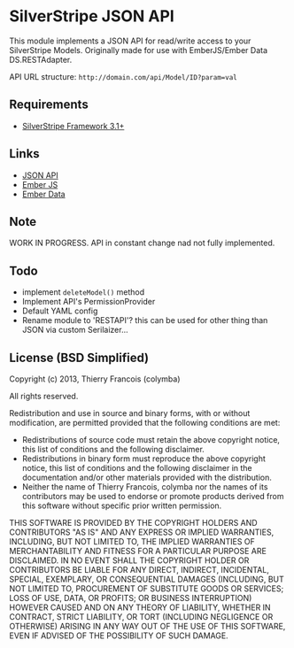 # SilverStripe JSON API

This module implements a JSON API for read/write access to your SilverStripe Models. Originally made for use with EmberJS/Ember Data DS.RESTAdapter.

API URL structure: `http://domain.com/api/Model/ID?param=val`

## Requirements
* [SilverStripe Framework 3.1+](https://github.com/silverstripe/silverstripe-framework)

## Links
* [JSON API](http://jsonapi.org)
* [Ember JS](https://github.com/emberjs/ember.js)
* [Ember Data](https://github.com/emberjs/data)

## Note
WORK IN PROGRESS. API in constant change nad not fully implemented.

## Todo
* implement `deleteModel()` method
* Implement API's PermissionProvider
* Default YAML config
* Rename module to 'RESTAPI'? this can be used for other thing than JSON via custom Serilaizer...

## License (BSD Simplified)

Copyright (c) 2013, Thierry Francois (colymba)

All rights reserved.

Redistribution and use in source and binary forms, with or without modification, are permitted provided that the following conditions are met:

 * Redistributions of source code must retain the above copyright notice, this list of conditions and the following disclaimer.
 * Redistributions in binary form must reproduce the above copyright notice, this list of conditions and the following disclaimer in the documentation and/or other materials provided with the distribution.
 * Neither the name of Thierry Francois, colymba nor the names of its contributors may be used to endorse or promote products derived from this software without specific prior written permission.
 
THIS SOFTWARE IS PROVIDED BY THE COPYRIGHT HOLDERS AND CONTRIBUTORS "AS IS" AND ANY EXPRESS OR IMPLIED WARRANTIES, INCLUDING, BUT NOT LIMITED TO, THE IMPLIED WARRANTIES OF MERCHANTABILITY AND FITNESS FOR A PARTICULAR PURPOSE ARE DISCLAIMED. IN NO EVENT SHALL THE COPYRIGHT HOLDER OR CONTRIBUTORS BE LIABLE FOR ANY DIRECT, INDIRECT, INCIDENTAL, SPECIAL, EXEMPLARY, OR CONSEQUENTIAL DAMAGES (INCLUDING, BUT NOT LIMITED TO, PROCUREMENT OF SUBSTITUTE GOODS OR SERVICES; LOSS OF USE, DATA, OR PROFITS; OR BUSINESS INTERRUPTION) HOWEVER CAUSED AND ON ANY THEORY OF LIABILITY, WHETHER IN CONTRACT, STRICT LIABILITY, OR TORT (INCLUDING NEGLIGENCE OR OTHERWISE) ARISING IN ANY WAY OUT OF THE USE OF THIS SOFTWARE, EVEN IF ADVISED OF THE POSSIBILITY OF SUCH DAMAGE.
